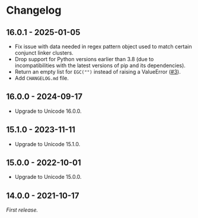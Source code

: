 # Changelog

## 16.0.1 - 2025-01-05

- Fix issue with data needed in regex pattern object used to match certain conjunct linker clusters.
- Drop support for Python versions earlier than 3.8 (due to incompatibilities with the latest versions of pip and its dependencies).
- Return an empty list for `EGC("")` instead of raising a ValueError ([#3](https://github.com/mlodewijck/pyuegc/issues/3#issue-2532566290)).
- Add `CHANGELOG.md` file.

## 16.0.0 - 2024-09-17

- Upgrade to Unicode 16.0.0.

## 15.1.0 - 2023-11-11

- Upgrade to Unicode 15.1.0.

## 15.0.0 - 2022-10-01

- Upgrade to Unicode 15.0.0.

## 14.0.0 - 2021-10-17

_First release._

